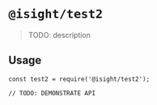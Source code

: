 # `@isight/test2`

> TODO: description

## Usage

```
const test2 = require('@isight/test2');

// TODO: DEMONSTRATE API
```
